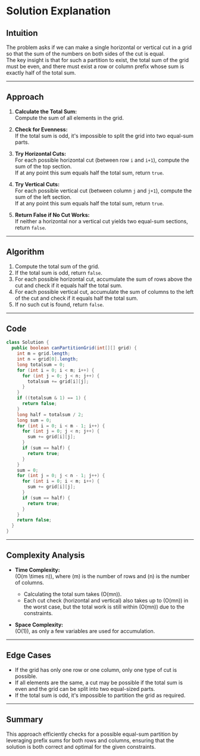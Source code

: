 # Solution Explanation

## Intuition

The problem asks if we can make a single horizontal or vertical cut in a grid so that the sum of the numbers on both sides of the cut is equal.  
The key insight is that for such a partition to exist, the total sum of the grid must be even, and there must exist a row or column prefix whose sum is exactly half of the total sum.

---

## Approach

1. **Calculate the Total Sum:**  
   Compute the sum of all elements in the grid.

2. **Check for Evenness:**  
   If the total sum is odd, it's impossible to split the grid into two equal-sum parts.

3. **Try Horizontal Cuts:**  
   For each possible horizontal cut (between row `i` and `i+1`), compute the sum of the top section.  
   If at any point this sum equals half the total sum, return `true`.

4. **Try Vertical Cuts:**  
   For each possible vertical cut (between column `j` and `j+1`), compute the sum of the left section.  
   If at any point this sum equals half the total sum, return `true`.

5. **Return False if No Cut Works:**  
   If neither a horizontal nor a vertical cut yields two equal-sum sections, return `false`.

---

## Algorithm

1. Compute the total sum of the grid.
2. If the total sum is odd, return `false`.
3. For each possible horizontal cut, accumulate the sum of rows above the cut and check if it equals half the total sum.
4. For each possible vertical cut, accumulate the sum of columns to the left of the cut and check if it equals half the total sum.
5. If no such cut is found, return `false`.

---

## Code

```java
class Solution {
  public boolean canPartitionGrid(int[][] grid) {
    int m = grid.length;
    int n = grid[0].length;
    long totalsum = 0;
    for (int i = 0; i < m; i++) {
      for (int j = 0; j < n; j++) {
        totalsum += grid[i][j];
      }
    }
    if ((totalsum & 1) == 1) {
      return false;
    }
    long half = totalsum / 2;
    long sum = 0;
    for (int i = 0; i < m - 1; i++) {
      for (int j = 0; j < n; j++) {
        sum += grid[i][j];
      }
      if (sum == half) {
        return true;
      }
    }
    sum = 0;
    for (int j = 0; j < n - 1; j++) {
      for (int i = 0; i < m; i++) {
        sum += grid[i][j];
      }
      if (sum == half) {
        return true;
      }
    }
    return false;
  }
}
```

---

## Complexity Analysis

- **Time Complexity:**  
  \(O(m \times n)\), where \(m\) is the number of rows and \(n\) is the number of columns.  
  - Calculating the total sum takes \(O(mn)\).
  - Each cut check (horizontal and vertical) also takes up to \(O(mn)\) in the worst case, but the total work is still within \(O(mn)\) due to the constraints.

- **Space Complexity:**  
  \(O(1)\), as only a few variables are used for accumulation.

---

## Edge Cases

- If the grid has only one row or one column, only one type of cut is possible.
- If all elements are the same, a cut may be possible if the total sum is even and the grid can be split into two equal-sized parts.
- If the total sum is odd, it's impossible to partition the grid as required.

---

## Summary

This approach efficiently checks for a possible equal-sum partition by leveraging prefix sums for both rows and columns, ensuring that the solution is both correct and optimal for the given constraints.
